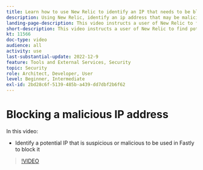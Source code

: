 ```yaml
---
title: Learn how to use New Relic to identify an IP that needs to be blocked
description: Using New Relic, identify an ip address that may be malicious in nature.  Once the IP is determined this is used in Fastly to block it from accessing the application
landing-page-description: This video instructs a user of New Relic to find potential IP addresses that may need to be blocked form accessing the site.
short-description: This video instructs a user of New Relic to find potential IP addresses that may need to be blocked form accessing the site.
kt: 11566
doc-type: video
audience: all
activity: use
last-substantial-update: 2022-12-9
feature: Tools and External Services, Security
topic: Security
role: Architect, Developer, User
level: Beginner, Intermediate
exl-id: 2bd28c6f-5139-485b-a439-dd7dbf2b6f62
---
```

# Blocking a malicious IP address

In this video:

- Identify a potential IP that is suspicious or malicious​ to be used in Fastly to block it

>[!VIDEO](https://video.tv.adobe.com/v/3412088?quality=12&learn=on)
